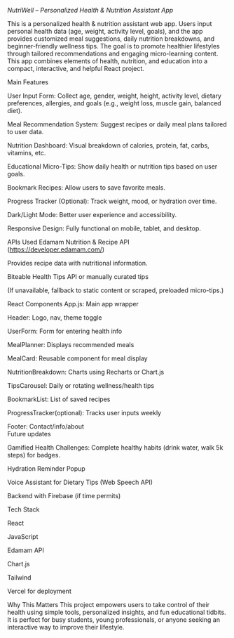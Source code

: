 *NutriWell – Personalized Health & Nutrition Assistant App*

This is a personalized health & nutrition assistant web app. Users input personal health data (age, weight, activity level, goals), and the app provides customized meal suggestions, daily nutrition breakdowns, and beginner-friendly wellness tips. The goal is to promote healthier lifestyles through tailored recommendations and engaging micro-learning content.
This app combines elements of health, nutrition, and education into a compact, interactive, and helpful React project.

Main Features

User Input Form: Collect age, gender, weight, height, activity level, dietary preferences, allergies, and goals (e.g., weight loss, muscle gain, balanced diet).

Meal Recommendation System: Suggest recipes or daily meal plans tailored to user data.

Nutrition Dashboard: Visual breakdown of calories, protein, fat, carbs, vitamins, etc.

Educational Micro-Tips: Show daily health or nutrition tips based on user goals.

Bookmark Recipes: Allow users to save favorite meals.

Progress Tracker (Optional): Track weight, mood, or hydration over time.

Dark/Light Mode: Better user experience and accessibility.

Responsive Design: Fully functional on mobile, tablet, and desktop.

APIs Used
Edamam Nutrition & Recipe API  (https://developer.edamam.com/)

Provides recipe data with nutritional information.

Biteable Health Tips API or manually curated tips

(If unavailable, fallback to static content or scraped, preloaded micro-tips.)


React Components 
App.js: Main app wrapper

Header: Logo, nav, theme toggle

UserForm: Form for entering health info

MealPlanner: Displays recommended meals

MealCard: Reusable component for meal display

NutritionBreakdown: Charts using Recharts or Chart.js

TipsCarousel: Daily or rotating wellness/health tips

BookmarkList: List of saved recipes

ProgressTracker(optional): Tracks user inputs weekly

Footer: Contact/info/about                                                                                                                                                    
Future updates 

Gamified Health Challenges: Complete healthy habits (drink water, walk 5k steps) for badges.

Hydration Reminder Popup

Voice Assistant for Dietary Tips (Web Speech API)

Backend with Firebase (if time permits)

Tech Stack

 React
 
JavaScript

Edamam API

Chart.js

Tailwind

Vercel for deployment

Why This Matters
This project empowers users to take control of their health using simple tools, personalized insights, and fun educational tidbits. It is perfect for busy students, young professionals, or anyone seeking an interactive way to improve their lifestyle.
